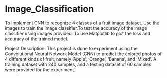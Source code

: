 # Image_Classification
To Implement CNN to recognize 4 classes of a fruit image dataset. Use the images to train the image classifier.To test the accuracy of the image classifier using images provided. To use Matplotlib to plot the loss and accuracy of the trained model.

Project Description: This project is done to experiment using the Convolutional Neural Network Model (CNN) to predict the colored photos of 4 different kinds of fruit, namely ‘Apple’, ‘Orange’, ‘Banana’, and ‘Mixed’. A training dataset with 240 samples, and a testing dataset of 60 samples were provided for the experiment. 
